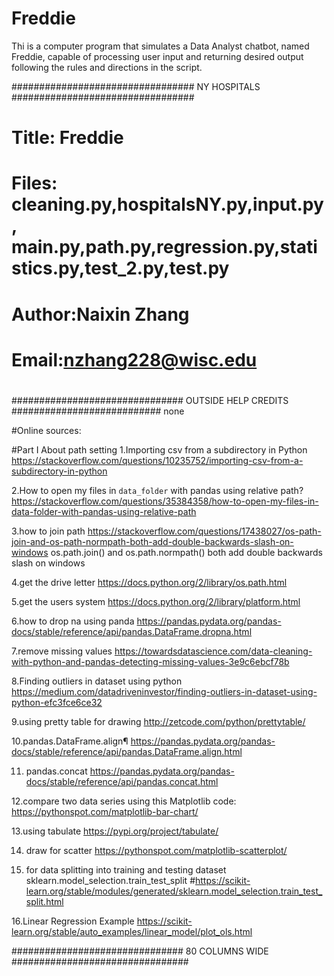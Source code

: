 # Freddie
Thi is a computer program that simulates a Data Analyst chatbot, named Freddie, capable of processing user input and returning desired output following the rules and directions in the script. 

################################# NY HOSPITALS #################################
#
# Title: Freddie
# Files: cleaning.py,hospitalsNY.py,input.py, main.py,path.py,regression.py,statistics.py,test_2.py,test.py
#
# Author:Naixin Zhang
# Email:nzhang228@wisc.edu
#
############################### OUTSIDE HELP CREDITS ###########################
none

#Online sources: 

#Part I About path setting
1.Importing csv from a subdirectory in Python
https://stackoverflow.com/questions/10235752/importing-csv-from-a-subdirectory-in-python

2.How to open my files in `data_folder` with pandas using relative path?
https://stackoverflow.com/questions/35384358/how-to-open-my-files-in-data-folder-with-pandas-using-relative-path

3.how to join path
https://stackoverflow.com/questions/17438027/os-path-join-and-os-path-normpath-both-add-double-backwards-slash-on-windows
os.path.join() and os.path.normpath() both add double backwards slash on windows 

4.get the drive letter 
https://docs.python.org/2/library/os.path.html

5.get the users system
https://docs.python.org/2/library/platform.html

6.how to drop na using panda 
https://pandas.pydata.org/pandas-docs/stable/reference/api/pandas.DataFrame.dropna.html

7.remove missing values
https://towardsdatascience.com/data-cleaning-with-python-and-pandas-detecting-missing-values-3e9c6ebcf78b

8.Finding outliers in dataset using python
https://medium.com/datadriveninvestor/finding-outliers-in-dataset-using-python-efc3fce6ce32

9.using pretty table for drawing
http://zetcode.com/python/prettytable/

10.pandas.DataFrame.align¶
https://pandas.pydata.org/pandas-docs/stable/reference/api/pandas.DataFrame.align.html

11. pandas.concat
https://pandas.pydata.org/pandas-docs/stable/reference/api/pandas.concat.html

12.compare two data series using this Matplotlib code:
https://pythonspot.com/matplotlib-bar-chart/

13.using tabulate
https://pypi.org/project/tabulate/

14. draw for scatter
https://pythonspot.com/matplotlib-scatterplot/

15. for data splitting into training and testing dataset
sklearn.model_selection.train_test_split
#https://scikit-learn.org/stable/modules/generated/sklearn.model_selection.train_test_split.html

16.Linear Regression Example
https://scikit-learn.org/stable/auto_examples/linear_model/plot_ols.html


############################### 80 COLUMNS WIDE ################################
